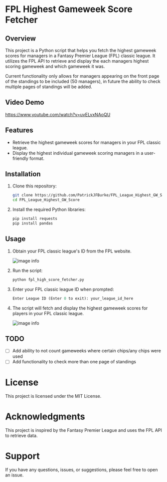# FPL Highest Gameweek Score Fetcher

## Overview

This project is a Python script that helps you fetch the highest gameweek scores for managers in a Fantasy Premier League (FPL) classic league. It utilizes the FPL API to retrieve and display the each managers highest scoring gameweek and which gameweek it was.

Current functionality only allows for managers appearing on the front page of the standings to be included (50 managers), in future the ability to check multiple pages of standings will be added.

## Video Demo

https://www.youtube.com/watch?v=uvELvxNAoQU

## Features

- Retrieve the highest gameweek scores for managers in your FPL classic league.
- Display the highest individual gameweek scoring managers in a user-friendly format.

## Installation

1. Clone this repository:

   ```bash
   git clone https://github.com/PatrickJFBurke/FPL_League_Highest_GW_Score.git
   cd FPL_League_Highest_GW_Score
2. Install the required Python libraries:

    ```bash
    pip install requests
    pip install pandas
## Usage
1. Obtain your FPL classic league's ID from the FPL website.
    
    ![image info](./pictures/league_id.png)

2. Run the script:
    ```bash
    python fpl_high_score_fetcher.py

3. Enter your FPL classic league ID when prompted:

    ```python
    Enter League ID (Enter 0 to exit): your_league_id_here

4. The script will fetch and display the highest gameweek scores for players in your FPL classic league.
    
    ![image info](./pictures/output.png)

## TODO
- [ ] Add ability to not count gameweeks where certain chips/any chips were used
- [ ] Add functionality to check more than one page of standings

# License
This project is licensed under the MIT License.

# Acknowledgments
This project is inspired by the Fantasy Premier League and uses the FPL API to retrieve data.
# Support
If you have any questions, issues, or suggestions, please feel free to open an issue.
